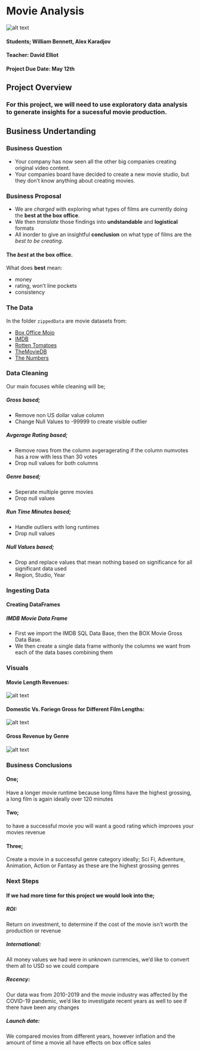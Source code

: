 # Movie Analysis
![alt text](images/movie-producer-1000x600.jpg)
#### Students; William Bennett, Alex Karadjov
#### Teacher: David Elliot
#### Project Due Date: May 12th

## Project Overview
### For this project, we will need to use exploratory data analysis to generate insights for a sucessful movie production.

## Business Undertanding

### Business Question
- Your company has now seen all the other big companies creating original video content. 
- Your companies board have decided to create a new movie studio, but they don’t know anything about creating movies.

### Business Proposal
- We are _charged_ with exploring what types of films are currently doing the **best at the box office**.
- We then _translate_ those findings into **undstandable** and **logistical** formats
- All inorder to give an insightful **conclusion** on what type of films are the _best to be creating_.


#### The _best_ at the box office.
What does **best** mean:
- money
- rating, won’t line pockets
- consistency

### The Data

In the folder `zippedData` are movie datasets from:

* [Box Office Mojo](https://www.boxofficemojo.com/)
* [IMDB](https://www.imdb.com/)
* [Rotten Tomatoes](https://www.rottentomatoes.com/)
* [TheMovieDB](https://www.themoviedb.org/)
* [The Numbers](https://www.the-numbers.com/)


### Data Cleaning
Our main focuses while cleaning will be;

##### Gross based;
- Remove non US dollar value column
- Change Null Values to -99999 to create visible outlier


##### Avgerage Rating based;
- Remove rows from the column avgeragerating if the column numvotes has a row with less than 30 votes
- Drop null values for both columns

##### Genre based;
- Seperate multiple genre movies
- Drop null values

##### Run Time Minutes based;
- Handle outliers with long runtimes 
- Drop null values

##### Null Values based;
- Drop and replace values that mean nothing based on significance for all significant data used
- Region, Studio, Year


### Ingesting Data
#### Creating DataFrames

##### IMDB Movie Data Frame
- First we import the IMDB SQL Data Base, then the BOX Movie Gross Data Base.
- We then create a single data frame withonly the columns we want from each of the data bases combining them

### Visuals
#### Movie Length Revenues:
![alt text](images/runtime_revenue.png)

#### Domestic Vs. Foriegn Gross for Different Film Lengths:
![alt text](images/foreign_vs_domestic_gross.png)

#### Gross Revenue by Genre 
![alt text](images/genre_revenue.png)

### Business Conclusions

#### One; 
Have a longer movie runtime because long films have the highest grossing, a long film is again ideally over 120 minutes

#### Two; 
to have a successful movie you will want a good rating which improves your movies revenue

#### Three; 
Create a movie in a successful genre category ideally; Sci Fi, Adventure, Animation, Action or Fantasy as these are the highest grossing genres

### Next Steps
#### If we had more time for this project we would look into the;
##### ROI:
Return on investment, to determine if the cost of the movie isn’t worth the production or revenue 

##### International: 
All money values we had were in unknown currencies, we’d like to convert them all to USD so we could compare 

##### Recency: 
Our data was from 2010-2019 and the movie industry was affected by the COVID-19 pandemic, we’d like to investigate recent years as well to see if there have been any changes

##### Launch date: 
We compared movies from different years, however inflation and the amount of time a movie all have effects on box office sales


